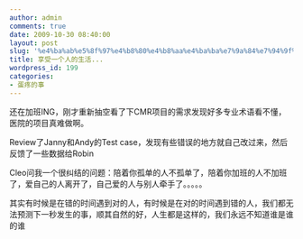 ```yaml
---
author: admin
comments: true
date: 2009-10-30 08:40:00
layout: post
slug: '%e4%ba%ab%e5%8f%97%e4%b8%80%e4%b8%aa%e4%ba%ba%e7%9a%84%e7%94%9f%e6%b4%bb'
title: 享受一个人的生活...
wordpress_id: 199
categories:
- 蛋疼的事
---
```


还在加班ING，刚才重新抽空看了下CMR项目的需求发现好多专业术语看不懂，医院的项目真难做啊。





Review了Janny和Andy的Test case，发现有些错误的地方就自己改过来，然后反馈了一些数据给Robin





Cleo问我一个很纠结的问题：陪着你孤单的人不孤单了，陪着你加班的人不加班了，爱自己的人离开了，自己爱的人与别人牵手了。。。。。





其实有时候是在错的时间遇到对的人，有时候是在对的时间遇到错的人，我们都无法预测下一秒发生的事，顺其自然的好，人生都是这样的，我们永远不知道谁是谁的谁




